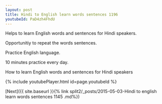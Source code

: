 ```yaml
---
layout: post
title: Hindi to English learn words sentences 1196 
youtubeId: PaD4zh4FhdU
---
```

 
 
Helps to learn English words and sentences for Hindi speakers.

Opportunitiy to repeat the words sentences. 

Practice English language. 
 
10 minutes practice every day. 
 
How to learn English words and sentences for Hindi speakers 
 
{% include youtubePlayer.html id=page.youtubeId %}
 
 
[Next]({{ site.baseurl }}{% link  split2/_posts/2015-05-03-Hindi to english learn words sentences 1145 .md%})
 
